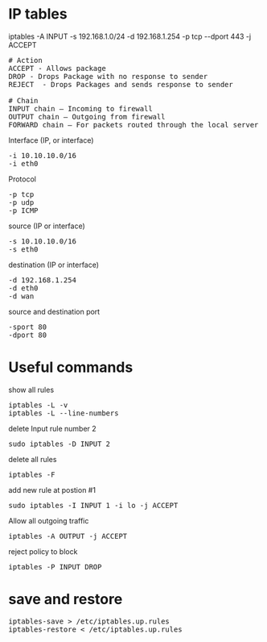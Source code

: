 # IP tables

iptables -A INPUT -s 192.168.1.0/24 -d 192.168.1.254 -p tcp --dport 443 -j ACCEPT
<pre>
# Action
ACCEPT - Allows package
DROP - Drops Package with no response to sender 
REJECT	- Drops Packages and sends response to sender

# Chain
INPUT chain – Incoming to firewall
OUTPUT chain – Outgoing from firewall
FORWARD chain – For packets routed through the local server
</pre>

Interface (IP, or interface)
<pre>
-i 10.10.10.0/16
-i eth0
</pre>

Protocol
<pre>
-p tcp
-p udp
-p ICMP
</pre>

source (IP or interface)
<pre>
-s 10.10.10.0/16
-s eth0
</pre>

destination (IP or interface)
<pre>
-d 192.168.1.254
-d eth0
-d wan
</pre>

source and destination port
<pre>
-sport 80
-dport 80
</pre>

# Useful commands

show all rules
<pre>
iptables -L -v
iptables -L --line-numbers
</pre>

delete Input rule number 2
<pre>
sudo iptables -D INPUT 2
</pre>

delete all rules
<pre>
iptables -F
</pre>

add new rule at postion #1 
<pre>
sudo iptables -I INPUT 1 -i lo -j ACCEPT
</pre>

Allow all outgoing traffic
<pre>
iptables -A OUTPUT -j ACCEPT
</pre>

reject policy to block
<pre>
iptables -P INPUT DROP
</pre>


# save and restore
<pre>
iptables-save > /etc/iptables.up.rules
iptables-restore < /etc/iptables.up.rules
</pre>